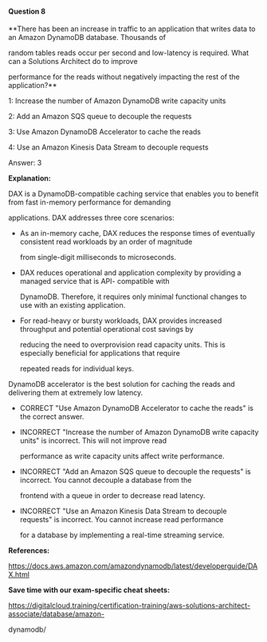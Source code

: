 #### Question  8


**There has been an increase in traffic to an application that writes data to an Amazon DynamoDB database. Thousands of

random tables reads occur per second and low-latency is required. What can a Solutions Architect do to improve

performance for the reads without negatively impacting the rest of the application?**


1: Increase the number of Amazon DynamoDB write capacity units


2: Add an Amazon SQS queue to decouple the requests


3: Use Amazon DynamoDB Accelerator to cache the reads


4: Use an Amazon Kinesis Data Stream to decouple requests


Answer: 3


**Explanation:**


DAX is a DynamoDB-compatible caching service that enables you to benefit from fast in-memory performance for demanding

applications. DAX addresses three core scenarios:


- As an in-memory cache, DAX reduces the response times of eventually consistent read workloads by an order of magnitude

  from single-digit milliseconds to microseconds.

- DAX reduces operational and application complexity by providing a managed service that is API- compatible with

  DynamoDB. Therefore, it requires only minimal functional changes to use with an existing application.

- For read-heavy or bursty workloads, DAX provides increased throughput and potential operational cost savings by

  reducing the need to overprovision read capacity units. This is especially beneficial for applications that require

  repeated reads for individual keys.


DynamoDB accelerator is the best solution for caching the reads and delivering them at extremely low latency.


- CORRECT "Use Amazon DynamoDB Accelerator to cache the reads" is the correct answer.


- INCORRECT "Increase the number of Amazon DynamoDB write capacity units" is incorrect. This will not improve read

  performance as write capacity units affect write performance.


- INCORRECT "Add an Amazon SQS queue to decouple the requests" is incorrect. You cannot decouple a database from the

  frontend with a queue in order to decrease read latency.


- INCORRECT "Use an Amazon Kinesis Data Stream to decouple requests" is incorrect. You cannot increase read performance

  for a database by implementing a real-time streaming service.


**References:**


https://docs.aws.amazon.com/amazondynamodb/latest/developerguide/DAX.html


**Save time with our exam-specific cheat sheets:**


https://digitalcloud.training/certification-training/aws-solutions-architect-associate/database/amazon-

dynamodb/

